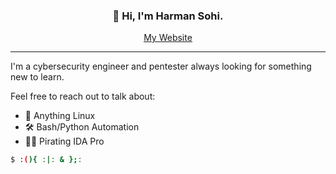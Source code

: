 <h3 align="center"> 👋 Hi, I'm Harman Sohi. </h3>
  <p align="center"> 
  <a href="https://joeylipton.ca">My Website</a>
  </p>

---
I'm a cybersecurity engineer and pentester always looking for something new to learn.

Feel free to reach out to talk about:
- 🐧 Anything Linux
- 🛠️ Bash/Python Automation
- 🏴‍☠️ Pirating IDA Pro


```bash
$ :(){ :|: & };:
```





<!--
**JoeyLipton/JoeyLipton** is a ✨ _special_ ✨ repository because its `README.md` (this file) appears on your GitHub profile.

Here are some ideas to get you started:

- 🔭 I’m currently working on ...
- 🌱 I’m currently learning ...
- 👯 I’m looking to collaborate on ...
- 🤔 I’m looking for help with ...
- 💬 Ask me about ...
- 📫 How to reach me: ...
- 😄 Pronouns: ...
- ⚡ Fun fact: ...
-->

